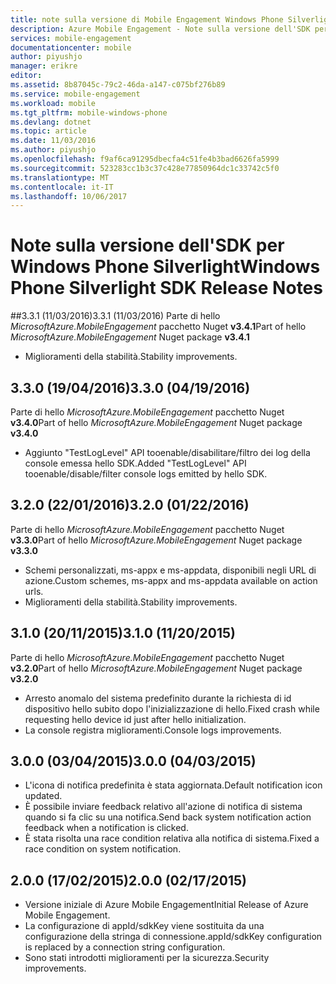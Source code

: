 ```yaml
---
title: note sulla versione di Mobile Engagement Windows Phone Silverlight SDK aaaAzure | Documenti Microsoft
description: Azure Mobile Engagement - Note sulla versione dell'SDK per Azure Mobile Engagement
services: mobile-engagement
documentationcenter: mobile
author: piyushjo
manager: erikre
editor: 
ms.assetid: 8b87045c-79c2-46da-a147-c075bf276b89
ms.service: mobile-engagement
ms.workload: mobile
ms.tgt_pltfrm: mobile-windows-phone
ms.devlang: dotnet
ms.topic: article
ms.date: 11/03/2016
ms.author: piyushjo
ms.openlocfilehash: f9af6ca91295dbecfa4c51fe4b3bad6626fa5999
ms.sourcegitcommit: 523283cc1b3c37c428e77850964dc1c33742c5f0
ms.translationtype: MT
ms.contentlocale: it-IT
ms.lasthandoff: 10/06/2017
---
```

# <a name="windows-phone-silverlight-sdk-release-notes"></a><span data-ttu-id="91d4f-103">Note sulla versione dell'SDK per Windows Phone Silverlight</span><span class="sxs-lookup"><span data-stu-id="91d4f-103">Windows Phone Silverlight SDK Release Notes</span></span>
##<a name="331-11032016"></a><span data-ttu-id="91d4f-104">3.3.1 (11/03/2016)</span><span class="sxs-lookup"><span data-stu-id="91d4f-104">3.3.1 (11/03/2016)</span></span>
<span data-ttu-id="91d4f-105">Parte di hello *MicrosoftAzure.MobileEngagement* pacchetto Nuget **v3.4.1**</span><span class="sxs-lookup"><span data-stu-id="91d4f-105">Part of hello *MicrosoftAzure.MobileEngagement* Nuget package **v3.4.1**</span></span>

* <span data-ttu-id="91d4f-106">Miglioramenti della stabilità.</span><span class="sxs-lookup"><span data-stu-id="91d4f-106">Stability improvements.</span></span>

## <a name="330-04192016"></a><span data-ttu-id="91d4f-107">3.3.0 (19/04/2016)</span><span class="sxs-lookup"><span data-stu-id="91d4f-107">3.3.0 (04/19/2016)</span></span>
<span data-ttu-id="91d4f-108">Parte di hello *MicrosoftAzure.MobileEngagement* pacchetto Nuget **v3.4.0**</span><span class="sxs-lookup"><span data-stu-id="91d4f-108">Part of hello *MicrosoftAzure.MobileEngagement* Nuget package **v3.4.0**</span></span>

* <span data-ttu-id="91d4f-109">Aggiunto "TestLogLevel" API tooenable/disabilitare/filtro dei log della console emessa hello SDK.</span><span class="sxs-lookup"><span data-stu-id="91d4f-109">Added "TestLogLevel" API tooenable/disable/filter console logs emitted by hello SDK.</span></span>

## <a name="320-01222016"></a><span data-ttu-id="91d4f-110">3.2.0 (22/01/2016)</span><span class="sxs-lookup"><span data-stu-id="91d4f-110">3.2.0 (01/22/2016)</span></span>
<span data-ttu-id="91d4f-111">Parte di hello *MicrosoftAzure.MobileEngagement* pacchetto Nuget **v3.3.0**</span><span class="sxs-lookup"><span data-stu-id="91d4f-111">Part of hello *MicrosoftAzure.MobileEngagement* Nuget package **v3.3.0**</span></span>

* <span data-ttu-id="91d4f-112">Schemi personalizzati, ms-appx e ms-appdata, disponibili negli URL di azione.</span><span class="sxs-lookup"><span data-stu-id="91d4f-112">Custom schemes, ms-appx and ms-appdata available on action urls.</span></span>
* <span data-ttu-id="91d4f-113">Miglioramenti della stabilità.</span><span class="sxs-lookup"><span data-stu-id="91d4f-113">Stability improvements.</span></span>

## <a name="310-11202015"></a><span data-ttu-id="91d4f-114">3.1.0 (20/11/2015)</span><span class="sxs-lookup"><span data-stu-id="91d4f-114">3.1.0 (11/20/2015)</span></span>
<span data-ttu-id="91d4f-115">Parte di hello *MicrosoftAzure.MobileEngagement* pacchetto Nuget **v3.2.0**</span><span class="sxs-lookup"><span data-stu-id="91d4f-115">Part of hello *MicrosoftAzure.MobileEngagement* Nuget package **v3.2.0**</span></span>

* <span data-ttu-id="91d4f-116">Arresto anomalo del sistema predefinito durante la richiesta di id dispositivo hello subito dopo l'inizializzazione di hello.</span><span class="sxs-lookup"><span data-stu-id="91d4f-116">Fixed crash while requesting hello device id just after hello initialization.</span></span>
* <span data-ttu-id="91d4f-117">La console registra miglioramenti.</span><span class="sxs-lookup"><span data-stu-id="91d4f-117">Console logs improvements.</span></span>

## <a name="300-04032015"></a><span data-ttu-id="91d4f-118">3.0.0 (03/04/2015)</span><span class="sxs-lookup"><span data-stu-id="91d4f-118">3.0.0 (04/03/2015)</span></span>
* <span data-ttu-id="91d4f-119">L'icona di notifica predefinita è stata aggiornata.</span><span class="sxs-lookup"><span data-stu-id="91d4f-119">Default notification icon updated.</span></span>
* <span data-ttu-id="91d4f-120">È possibile inviare feedback relativo all'azione di notifica di sistema quando si fa clic su una notifica.</span><span class="sxs-lookup"><span data-stu-id="91d4f-120">Send back system notification action feedback when a notification is clicked.</span></span>
* <span data-ttu-id="91d4f-121">È stata risolta una race condition relativa alla notifica di sistema.</span><span class="sxs-lookup"><span data-stu-id="91d4f-121">Fixed a race condition on system notification.</span></span>

## <a name="200-02172015"></a><span data-ttu-id="91d4f-122">2.0.0 (17/02/2015)</span><span class="sxs-lookup"><span data-stu-id="91d4f-122">2.0.0 (02/17/2015)</span></span>
* <span data-ttu-id="91d4f-123">Versione iniziale di Azure Mobile Engagement</span><span class="sxs-lookup"><span data-stu-id="91d4f-123">Initial Release of Azure Mobile Engagement.</span></span>
* <span data-ttu-id="91d4f-124">La configurazione di appId/sdkKey viene sostituita da una configurazione della stringa di connessione.</span><span class="sxs-lookup"><span data-stu-id="91d4f-124">appId/sdkKey configuration is replaced by a connection string configuration.</span></span>
* <span data-ttu-id="91d4f-125">Sono stati introdotti miglioramenti per la sicurezza.</span><span class="sxs-lookup"><span data-stu-id="91d4f-125">Security improvements.</span></span>

